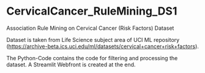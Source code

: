 # CervicalCancer_RuleMining_DS1
Association Rule Mining on Cervical Cancer (Risk Factors) Dataset

Dataset is taken from Life Science subject area of UCI ML repository (https://archive-beta.ics.uci.edu/ml/datasets/cervical+cancer+risk+factors).

The Python-Code contains the code for filtering and processing the dataset.
A Streamlit Webfront is created at the end. 
